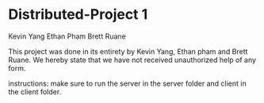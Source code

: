 # Distributed-Project 1

Kevin Yang
Ethan Pham
Brett Ruane

This project was done in its entirety by Kevin Yang, Ethan pham and Brett Ruane. We hereby state that we have not received unauthorized help of any form.

instructions:
make sure to run the server in the server folder and client in the client folder. 